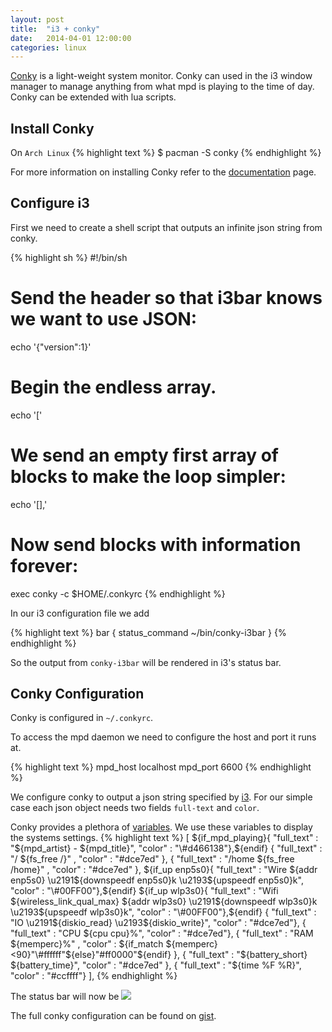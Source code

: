 ```yaml
---
layout: post
title:  "i3 + conky"
date:   2014-04-01 12:00:00
categories: linux
---
```


[Conky][conky] is a light-weight system monitor.  Conky can used in the i3 window manager to manage anything from what mpd is playing to the time of day.  Conky can be extended with lua scripts.

Install Conky
-----------------
On `Arch Linux`
{% highlight text %}
$ pacman -S conky
{% endhighlight %}

For more information on installing Conky refer to the [documentation](http://conky.sourceforge.net/documentation.html) page.

Configure i3
------------

First we need to create a shell script that outputs an infinite json string from conky.

{% highlight sh %}
#!/bin/sh

# Send the header so that i3bar knows we want to use JSON:
echo '{"version":1}'

# Begin the endless array.
echo '['

# We send an empty first array of blocks to make the loop simpler:
echo '[],'

# Now send blocks with information forever:
exec conky -c $HOME/.conkyrc
{% endhighlight %}

In our i3 configuration file we add

{% highlight text %}
bar {
        status_command ~/bin/conky-i3bar
}
{% endhighlight %}

So the output from `conky-i3bar` will be rendered in i3's status bar.

Conky Configuration
-------------------
Conky is configured in `~/.conkyrc`.

To access the mpd daemon we need to configure the host and port it runs at.

{% highlight text  %}
mpd_host localhost
mpd_port 6600
{% endhighlight %}

We configure conky to output a json string specified by [i3](http://i3wm.org/docs/i3bar-protocol.html).  For our simple case each json object needs two fields `full-text` and `color`.

Conky provides a plethora of [variables](http://conky.sourceforge.net/variables.html).  We use these variables to display the systems settings.
{% highlight text %}
 [
 ${if_mpd_playing}{ "full_text" : "${mpd_artist} - ${mpd_title}", "color" : "\#d466138"},${endif}
 { "full_text" : "/ ${fs_free /}" , "color" : "\#dce7ed" },
 { "full_text" : "/home ${fs_free /home}" , "color" : "\#dce7ed" },
 ${if_up enp5s0}{ "full_text" : "Wire ${addr enp5s0} \u2191${downspeedf enp5s0}k \u2193${upspeedf enp5s0}k", "color" : "\#00FF00"},${endif}
 ${if_up wlp3s0}{ "full_text" : "Wifi ${wireless_link_qual_max} ${addr wlp3s0} \u2191${downspeedf wlp3s0}k \u2193${upspeedf wlp3s0}k", "color" : "\#00FF00"},${endif}
 { "full_text" : "IO \u2191${diskio_read} \u2193${diskio_write}", "color" : "\#dce7ed"},
 { "full_text" : "CPU ${cpu cpu}%", "color" : "\#dce7ed"},
 { "full_text" : "RAM ${memperc}%" , "color" :
    ${if_match ${memperc}<90}"\#ffffff"${else}"\#ff0000"${endif} },
 { "full_text" : "${battery_short} ${battery_time}", "color" : "\#dce7ed" },
 { "full_text" : "${time %F %R}", "color" : "\#ccffff"}
],
{% endhighlight %}

The status bar will now be
<img  src="{{site.url}}/assets/conky-i3-screenshot.png"/>

The full conky configuration can be found on [gist](https://gist.github.com/jesg/9917946).

[conky]: http://conky.sourceforge.net/